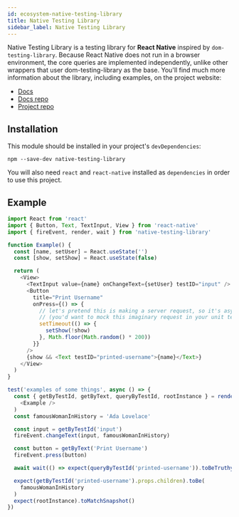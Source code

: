 ```yaml
---
id: ecosystem-native-testing-library
title: Native Testing Library
sidebar_label: Native Testing Library
---
```


Native Testing Library is a testing library for **React Native** inspired by
`dom-testing-library`. Because React Native does not run in a browser
environment, the core queries are implemented independently, unlike other
wrappers that user dom-testing-library as the base. You'll find much more
information about the library, including examples, on the project website:

- [Docs](https://native-testing-library.com)
- [Docs repo](https://github.com/bcarroll22/native-testing-library-docs)
- [Project repo](https://github.com/bcarroll22/native-testing-library)

## Installation

This module should be installed in your project's `devDependencies`:

```
npm --save-dev native-testing-library
```

You will also need `react` and `react-native` installed as `dependencies` in
order to use this project.

## Example

```javascript
import React from 'react'
import { Button, Text, TextInput, View } from 'react-native'
import { fireEvent, render, wait } from 'native-testing-library'

function Example() {
  const [name, setUser] = React.useState('')
  const [show, setShow] = React.useState(false)

  return (
    <View>
      <TextInput value={name} onChangeText={setUser} testID="input" />
      <Button
        title="Print Username"
        onPress={() => {
          // let's pretend this is making a server request, so it's async
          // (you'd want to mock this imaginary request in your unit tests)...
          setTimeout(() => {
            setShow(!show)
          }, Math.floor(Math.random() * 200))
        }}
      />
      {show && <Text testID="printed-username">{name}</Text>}
    </View>
  )
}

test('examples of some things', async () => {
  const { getByTestId, getByText, queryByTestId, rootInstance } = render(
    <Example />
  )
  const famousWomanInHistory = 'Ada Lovelace'

  const input = getByTestId('input')
  fireEvent.changeText(input, famousWomanInHistory)

  const button = getByText('Print Username')
  fireEvent.press(button)

  await wait(() => expect(queryByTestId('printed-username')).toBeTruthy())

  expect(getByTestId('printed-username').props.children).toBe(
    famousWomanInHistory
  )
  expect(rootInstance).toMatchSnapshot()
})
```
